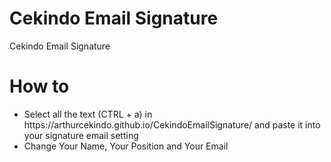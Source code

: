 # Cekindo Email Signature
Cekindo Email Signature

# How to
<ul>
  <li>Select all the text (CTRL + a) in https://arthurcekindo.github.io/CekindoEmailSignature/ and paste it into your signature email setting</li>
  <li>Change Your Name, Your Position and Your Email</li>
 </ul>
